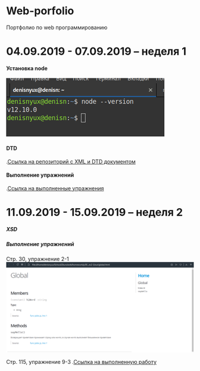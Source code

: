 # Web-porfolio
Портфолио по web программированию


# 04.09.2019 - 07.09.2019 – неделя 1


#### Установка node
![alt](/lr1/screen.png)
#### DTD
.[Ссылка на репозиторий с XML и DTD документом](https://github.com/DenisNyux/xml_part2)
#### Выполнение упражнений
.[Ссылка на выполненные упражнения](https://github.com/DenisNyux/p13_ex1-5)
# 11.09.2019 - 15.09.2019 – неделя 2
##### XSD
##### Выполнение упражнений
Стр. 30, упражнение 2-1
![alt](/lr2/2-1.png)

Стр. 115, упражнение 9-3
.[Ссылка на выполненную работу](https://denisnyux.github.io/p115_ex9-3/)
